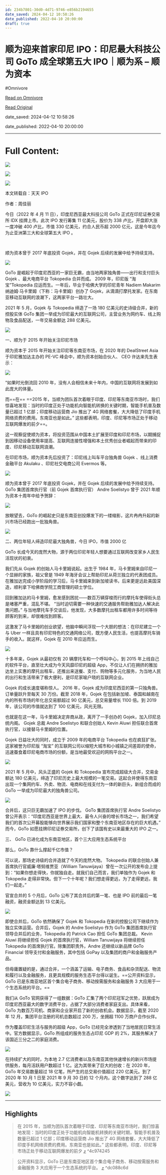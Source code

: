 ```yaml
---
id: 234b7801-30d0-4d71-9746-e856b2194655
date_saved: 2024-04-12 10:58:26
date_published: 2022-04-10 20:00:00
draft: true
---
```


# 顺为迎来首家印尼 IPO：印尼最大科技公司 GoTo 成全球第五大 IPO｜顺为系 – 顺为资本
#Omnivore

[Read on Omnivore](https://omnivore.app/me/https-shunwei-com-news-2166-18ed2d11c0b)

[Read Original](https://shunwei.com/news/2166)

date_saved: 2024-04-12 10:58:26

date_published: 2022-04-10 20:00:00

--- 

# Full Content: 

![](https://proxy-prod.omnivore-image-cache.app/2350x1000,sLL6XioTPd2jCRoc51ux2KMsyTaTNer1cGKlJtIffXT8/https://shunwei.com/wp-content/uploads/2022/04/wan97_r7.jpg) 

![](https://proxy-prod.omnivore-image-cache.app/0x0,sJoUbqEEaGoI62U2BVMBPhj2ixQuXN2snOkDNX4fq7j8/https://mp.toutiao.com/mp/agw/article_material/open_image/get?code=NzRkNjQzZTMwNGI4YWU1MjQyYmE4YjVlYmVmNWIwNmQsMTY0OTY1NTIwNDg0NA==)

![](https://proxy-prod.omnivore-image-cache.app/0x0,sDV5lmJbPoXJMr3Bt64DuzMSZh-HHVdhi8TY7vlBvTaQ/https://mp.toutiao.com/mp/agw/article_material/open_image/get?code=OTIwNzcyOTQ1MDY2ZjViNzBmMDU0NDY3ZjhlMjEyNjcsMTY0OTY1NTIwNDg0NA==)

本文转载自：天天 IPO

作者：周佳丽

今日（2022 年 4 月 11 日），印度尼西亚最大科技公司 GoTo 正式在印尼证券交易所 IDX 挂牌上市。此次 IPO 发行筹集 11 亿美元，股价为 338 卢比，开盘即大涨一度冲破 400 卢比，市值 330 亿美元，约合人民币超 2000 亿元，这是今年迄今为止亚洲第三大和全球第五大 IPO 。

​

顺为资本曾于 2017 年底投资 Gojek，并在 Gojek 后续的发展中给予持续支持。

![](https://proxy-prod.omnivore-image-cache.app/0x0,sr39pgj0Qs5xqMC7b1N3GQ1lNjoVc6Ted0uwyxdH-gVQ/https://mp.toutiao.com/mp/agw/article_material/open_image/get?code=MjY4NzUzMDg1Y2RiYTdlNzc0NTBiNGMwMGIzMDQ5YTUsMTY0OTY1NTIwNDg0NA==)

GoTo 是崛起于印度尼西亚的一家巨无霸，由当地两家独角兽——出行和支付巨头 Gojek 、最大电商平台 Tokopedia 合并而成。 2009 年，印尼版 “淘宝”Tokopedia 应运而生。一年后，毕业于哈佛大学的印尼青年 Nadiem Makarim 纳迪姆·马卡里姆（下称：马卡里姆）创办了 Gojek，从滴滴打摩托发家。在东南亚移动互联网的浪潮下，这两家平台一路壮大。

2021 年 5 月，Gojek 与 Tokopedia 缔造了一场 180 亿美元的史诗级合并，新的控股实体 GoTo 集团一举成为印尼最大的互联网公司，主营业务为网约车、线上购物及食品配送，一年交易金额达 288 亿美元。

![](https://proxy-prod.omnivore-image-cache.app/0x0,s_jbjm5iUKD6zOhsBX2TYE4Kil4WTHHoPupbGazrYRx4/https://mp.toutiao.com/mp/agw/article_material/open_image/get?code=OTk2MzZlNTI5NGRmM2MzN2RiMjgyZGEzOWJlNDhjNjIsMTY0OTY1NTIwNDg0NA==)

一、顺为于 2015 年开始关注印尼市场

顺为资本于 2015 年开始关注印尼等东南亚市场，在 2020 年的 DealStreet Asia 于印尼雅加达主办的 PE-VC 峰会中，顺为资本创始合伙人、 CEO 许达来先生表示：

![](https://proxy-prod.omnivore-image-cache.app/0x0,sUKEyfHCtpvR9kOx97QXM_nem_R6R3QSsXWMKGh0n5TM/https://mp.toutiao.com/mp/agw/article_material/open_image/get?code=OWY0OTEzMWMwYzVmYWU1MzhiY2ZjZTE1MzgzMjNhNWIsMTY0OTY1NTIwNDg0NA==)

“如果时光倒流回 2010 年，没有人会相信未来十年内，中国的互联网将发展到如此庞大的体量。

而==在== ==2015 年，当顺为团队首次着眼于印度、印尼等东南亚市场时，我们惊喜地发现：当时的印度正处于功能机向智能机转换的关键时期，智能手机普及数量已超过 1 亿部；印度移动运营商 Jio 推出了 4G 网络套餐，大大降低了印度手机网络资费的费用。东南亚也是如此。” 这些都表明，印度、印尼等市场正处于移动互联网爆发的前夕==。

这一观察促使顺为资本，将投资范围从中国本土扩展至印度和印尼市场，以期捕捉到因移动设备使用率提高、互联网连接性增强和本土优秀创业者崛起而带来的印度、印尼移动互联网浪潮。

在印尼市场，顺为资本先后投资了：印尼线上叫车平台独角兽 Gojek 、线上消费金融平台 Akulaku 、印尼社交电商公司 Evermos 等。

![](https://proxy-prod.omnivore-image-cache.app/0x0,sRf5dUTvpSoYHAxs06OOWaPDkUzovoueoay_FncdQ_wY/https://mp.toutiao.com/mp/agw/article_material/open_image/get?code=ODU2MWIzZTIzNWVlNmEwMjc4YmU3YzM1MWJhYThhMzcsMTY0OTY1NTIwNDg0NA==)

顺为资本曾于 2017 年底投资 Gojek，并在 Gojek 后续的发展中给予持续支持。 GoTo 集团首席执行官（前 Gojek 首席执行官） Andre Soelistyo 曾于 2021 年顺为资本十周年中给予贺辞：

![](https://proxy-prod.omnivore-image-cache.app/0x0,sfKyFyGLPo9f0b8ZyEboix_Xcz2O8xa1nUZZKz0LDxzE/https://mp.toutiao.com/mp/agw/article_material/open_image/get?code=YjNlNTE4ZDI5MDNhODk4Njc4NzY4ZGJmZjc0OGY5ZTcsMTY0OTY1NTIwNDg0NA==)

放眼望去，GoTo 的崛起史只是东南亚创投爆发下的一缕缩影，这片冉冉升起的新兴市场已经跑出一批独角兽。

![](https://proxy-prod.omnivore-image-cache.app/0x0,sHYJ2tzKctsFM8LWMrOHFx9mwoaNELATGzN-OQ9tfHM4/https://mp.toutiao.com/mp/agw/article_material/open_image/get?code=M2QzOGM2MzEwOTgzZTM3NDZjZGY2MmUyYjc2ZjczOGUsMTY0OTY1NTIwNDg0NA==)

二、两位年轻人缔造印尼最大独角兽，今日 IPO，市值 2000 亿

GoTo 长成今天的庞然大物，源于两位印尼年轻人想要通过互联网改变家乡人民生活现状的初衷。

我们先从 Gojek 的创始人马卡里姆说起。出生于 1984 年，马卡里姆来自印尼一个显赫的家族，祖父曾是 1949 年海牙会议上帮助印尼从荷兰独立的代表团成员。在雅加达完成小学阶段的学习后，马卡里姆来到新加坡读书，后来更是远赴美国深造，顺利拿下哈佛商学院工商管理的硕士学位。

回到雅加达的马卡里姆，愈发感到困扰——数百万辆穿梭而行的摩托车使得街头总是堵塞严重，混乱不堪。 “当时迫切需要一种快速的交通服务帮助雅加达人解决此类问题。” 与当地摩托车手交谈后，他发现，大多数摩托出租车都用许多时间等待顾客的到来，却很难找到顾客。

这激发了马卡里姆的创业欲望，他脑中瞬间浮现一个大胆的想法：在印尼建立一个与 Uber 一样且具有印尼特色的交通网络公司，既方便人民生活，也提高摩托车骑手的收入。就这样，Gojek 在 2010 年应运而生。

![](https://proxy-prod.omnivore-image-cache.app/0x0,sYp_1JDiuUZmCvJsprsuC_SWDeFcLymKArB-XEvA4e_o/https://mp.toutiao.com/mp/agw/article_material/open_image/get?code=ZTRiNTI2Zjg5Njk1ZGMzMjUzYTgzZmNlOTliZTJkZWIsMTY0OTY1NTIwNDg0NA==)

十多年来，Gojek 从最初仅有 20 辆摩托车和一个呼叫中心，到 2015 年上线自己的软件平台，直至壮大成为今天风靡印尼的超级 App，不仅让人们在拥挤的雅加达坐上实惠的摩托出租车，还推出来送餐、支付、购物等多元化服务，为当地人民的出行和生活带来了极大便利，是印尼家喻户晓的互联网企业。

Gojek 的成长速度堪称惊人。 2016 年，Gojek 成为印度尼西亚的第一只独角兽。订单量跃升至每天 30 万份。截至 2018 年，Gojek 在包括新加坡、泰国和越南在内的所有市场的年化总交易额超过 90 亿美元，总交易量增长 1100 倍。到 2019 年，该公司的市值就达到了 100 亿美元，风光无限。

也就是在这一年，马卡里姆决定弃商从政，离开了一手创办的 Gojek，加入印尼总统内阁。 Gojek 总裁 Andre Soelistyo 和联合创始人 Kevin Aluwi 担任联合首席执行官，以接替马卡里姆的位置。

Gojek 日益壮大的同时，成立于 2009 年的电商平台 Tokopedia 也在疯狂扩张。这家被誉为印尼版 “淘宝” 的互联网公司以缩短大城市和小城镇之间差距的使命，迅速蚕食着印尼电商市场的份额，是当地最受欢迎的网购平台之一。

![](https://proxy-prod.omnivore-image-cache.app/0x0,skCVT3r2jk7aWuWWMlM0ETgRuHtXvCQIJarZrlWRkDoM/https://mp.toutiao.com/mp/agw/article_material/open_image/get?code=MzdiMTU0YjUxMzdjNTgyNGFmZTFjMzBiYzY2N2EwZmEsMTY0OTY1NTIwNDg0NA==)

2021 年 5 月中，风头正盛的 Gojek 和 Tokopedia 宣布完成超级大合并，交易金额达 180 亿美元，缔造了印尼历史上最大规模的一笔交易。这起合并使得东南亚出现一个集网约车、外卖、物流、电商和在线支付为一体的新巨头，新组合而成的 GoTo 一举成为印尼最大的独角兽公司。

![](https://proxy-prod.omnivore-image-cache.app/0x0,senNdlDdy7kIRw4xHefB1TKw6qkaIHCsFWcSz4IUV8bw/https://mp.toutiao.com/mp/agw/article_material/open_image/get?code=ZTk1N2JmMjkyOGI1ZjA4M2ZkMmI4YzIyMGE2NzdlMjMsMTY0OTY1NTIwNDg0NA==)

合并后，这只巨无霸加速了 IPO 的步伐。 GoTo 集团首席执行官 Andre Soelistyo 曾公开表示：“印度尼西亚是世界上最大、最令人兴奋的增长市场之一，我们希望我们的首次公开募股能够向世界展示我们国家和整个东南亚地区存在的巨大机遇。” 而今，GoTo 如愿挂牌印尼证券交易所，创下了该国有史以来最重大的 IPO 之一。

三、 GoTo 已进化成为东南亚地区，首个三大应用生态系统平台

那么，GoTo 靠什么撑起千亿市值？

可以说，那场史诗级的合并造就了今天的庞然大物。 Tokopedia 的联合创始人兼首席执行官威廉·塔努维贾亚（William Tanuwijaya）曾在一次公开的发布会上提到：“如果你想走得快，你就独自走。就我们自己而言，我们单独作为 Gojek 和 Tokopedia 走得非常快。但下一个十年呢？我们想走得更远，为了走得更远，我们一起走。”

官宣合并的 5 个月后，GoTo 公布了其合并后的第一笔、也是 IPO 前的最后一笔融资，融资金额达到 13 亿美元。

![](https://proxy-prod.omnivore-image-cache.app/0x0,sf_RU8RX9hcgfsPMxyBN1WuWJ2n3mlDbGPv7NF8ascWo/https://mp.toutiao.com/mp/agw/article_material/open_image/get?code=YTA4NDVlMmVjZjFkZGI3MzhjNWI3N2E5ODU0Zjk5NDcsMTY0OTY1NTIwNDg0NQ==)

即使合并后，GoTo 依然确保了 Gojek 和 Tokopedia 在新的控股公司下继续作为独立实体运营。合并后，Gojek 的 Andre Soelistyo 作为 GoTo 集团首席执行官领导合并后的业务，Tokopedia 的 Patrick Cao 担任 GoTo 集团总裁。 Kevin Aluwi 将继续担任 Gojek 的首席执行官，William Tanuwijaya 将继续担任 Tokopedia 的首席执行官。除集团职责外，Andre 还继续以新品牌 GoTo Financial 领导支付和金融服务，其中包括 GoPay 以及集团的商户和金融服务产品。

但毋庸置疑的是，通过合并，一个涵盖了运输、电子商务、食品和杂货配送、物流和履行以及金融服务，且更具规模的服务生态平台得以诞生。==公开资料显示，GoTo 已是东南亚地区首个集合电子商务、移动按需服务和金融服务 3 大应用于一个生态系统的平台。==

我们从 GoTo 官网获得了一组数据：GoTo 汇集了两个印尼冠军之优势，跃居成为印度尼西亚最大的数字消费平台，占据了大部分消费者家庭支出。具体来看，GoTo 为数百万司机、商家和企业家开启了新的创收机会。数据显示，截至 2020 年 12 月，集团平台注册的司机总数超过 200 万，坐拥超 1100 万商户合作伙伴。

作为覆盖印尼生活与服务的超级 App，GoTo 已经完全渗透到了当地居民日常生活中。官方数据显示，GoTo 所组成的服务生态占印尼 GDP 的 2%，其服务解决了该国近三分之二的家庭消费。

![](https://proxy-prod.omnivore-image-cache.app/0x0,sCgjIUsV_RphhWazRpVQT5jQ759wtUD2YWrZsn3IDkzI/https://mp.toutiao.com/mp/agw/article_material/open_image/get?code=NTA2ZTExNDY2ZTA4NjFlNjllNmNiYzViMWE1Mjk3MGUsMTY0OTY1NTIwNDg0NQ==)

在持续扩大的同时，为本地 2.7 亿消费者以及东南亚其他快速增长的新兴市场提供服务，每月活跃用户数超过 1 亿。这为其带来了巨大的创收：在 2020 年，GoTo 年交易数量超过 18 亿笔，所产生的总交易价值超过 220 亿美元。到了 2020 年 10 月 1 日至 2021 年 9 月 30 日的 12 个月内，这个数字达到了 288 亿美元，营收为 10 亿美元，实力不容小觑。

![](https://proxy-prod.omnivore-image-cache.app/0x0,skCOc2eCjZJJUzdV-WMrl0DPlkaWAFiNRMuLfmLpiqmA/https://mp.toutiao.com/mp/agw/article_material/open_image/get?code=OWNhNGE0YzVjOTY1MmIxNWIxYzIxMDRkOGQ4OTE3YmIsMTY0OTY1NTIwNDg0NQ==)

---

## Highlights

> 在 2015 年，当顺为团队首次着眼于印度、印尼等东南亚市场时，我们惊喜地发现：当时的印度正处于功能机向智能机转换的关键时期，智能手机普及数量已超过 1 亿部；印度移动运营商 Jio 推出了 4G 网络套餐，大大降低了印度手机网络资费的费用。东南亚也是如此。” 这些都表明，印度、印尼等市场正处于移动互联网爆发的前夕 [⤴️](https://omnivore.app/me/https-shunwei-com-news-2166-18ed2d11c0b#4c974245-73b4-4e83-95aa-4894ac0c07ab)  ^4c974245

> 公开资料显示，GoTo 已是东南亚地区首个集合电子商务、移动按需服务和金融服务 3 大应用于一个生态系统的平台。 [⤴️](https://omnivore.app/me/https-shunwei-com-news-2166-18ed2d11c0b#dc088c6d-2885-477a-80c2-73fa88041cc6)  ^dc088c6d

